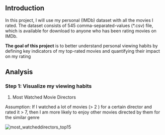 ## Introduction
In this project, I will use my personal (IMDb) dataset with all the movies I rated. The dataset consists of 545 comma-separated-values (*.csv) file, which is available for download to anyone who has been rating movies on IMDb. 

**The goal of this project** is to better understand personal viewing habits by defining key indicators of my top-rated movies and quantifying their impact on my rating 

## Analysis

### Step 1: Visualize my viewing habits 

1. Most Watched Movie Directors 

Assumption: If I watched a lot of movies (> 2 ) for a certain director and rated it > 7, then I am more likely to enjoy other movies directed by them for the similar genre

![most_watcheddirectors_top15](https://user-images.githubusercontent.com/104313288/169676253-8b30091d-9d0f-4b65-b618-9339c1ff8994.png)

